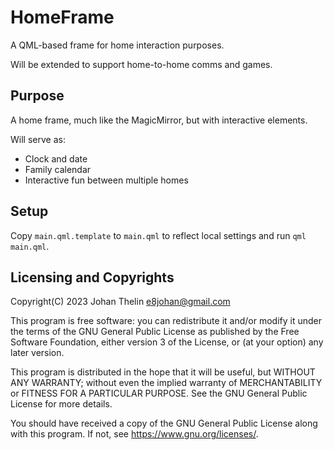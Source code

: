 # HomeFrame

A QML-based frame for home interaction purposes.

Will be extended to support home-to-home comms and games.



## Purpose

A home frame, much like the MagicMirror, but with interactive elements.

Will serve as:

- Clock and date
- Family calendar
- Interactive fun between multiple homes



## Setup

Copy `main.qml.template` to `main.qml` to reflect local settings and 
run `qml main.qml`.



## Licensing and Copyrights

Copyright(C) 2023 Johan Thelin <e8johan@gmail.com>

This program is free software: you can redistribute it and/or modify
it under the terms of the GNU General Public License as published by
the Free Software Foundation, either version 3 of the License, or
(at your option) any later version.

This program is distributed in the hope that it will be useful,
but WITHOUT ANY WARRANTY; without even the implied warranty of
MERCHANTABILITY or FITNESS FOR A PARTICULAR PURPOSE.  See the
GNU General Public License for more details.

You should have received a copy of the GNU General Public License
along with this program.  If not, see <https://www.gnu.org/licenses/>.

